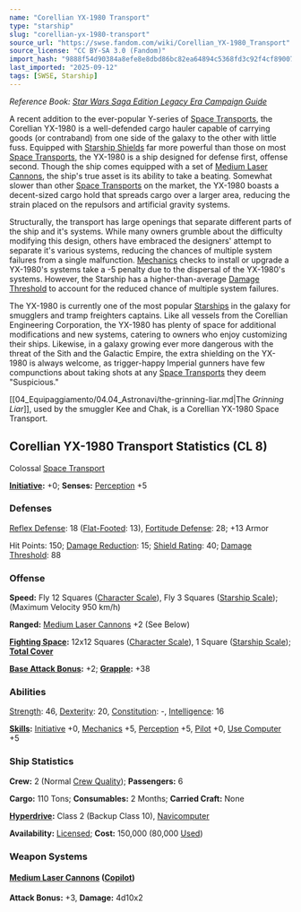 ```yaml
---
name: "Corellian YX-1980 Transport"
type: "starship"
slug: "corellian-yx-1980-transport"
source_url: "https://swse.fandom.com/wiki/Corellian_YX-1980_Transport"
source_license: "CC BY-SA 3.0 (Fandom)"
import_hash: "9888f54d90384a8efe8e8dbd86bc82ea64894c5368fd3c92f4cf89007392ee2f"
last_imported: "2025-09-12"
tags: [SWSE, Starship]
---
```

*Reference Book: [Star Wars Saga Edition Legacy Era Campaign Guide](https://swse.fandom.com/wiki/Star_Wars_Saga_Edition_Legacy_Era_Campaign_Guide)*

A recent addition to the ever-popular Y-series of [Space Transports](https://swse.fandom.com/wiki/Space_Transports), the Corellian YX-1980 is a well-defended cargo hauler capable of carrying goods (or contraband) from one side of the galaxy to the other with little fuss. Equipped with [Starship Shields](https://swse.fandom.com/wiki/Starship_Shields) far more powerful than those on most [Space Transports](https://swse.fandom.com/wiki/Space_Transports), the YX-1980 is a ship designed for defense first, offense second. Though the ship comes equipped with a set of [Medium Laser Cannons](https://swse.fandom.com/wiki/Medium_Laser_Cannon), the ship's true asset is its ability to take a beating. Somewhat slower than other [Space Transports](https://swse.fandom.com/wiki/Space_Transports) on the market, the YX-1980 boasts a decent-sized cargo hold that spreads cargo over a larger area, reducing the strain placed on the repulsors and artificial gravity systems.

Structurally, the transport has large openings that separate different parts of the ship and it's systems. While many owners grumble about the difficulty modifying this design, others have embraced the designers' attempt to separate it's various systems, reducing the chances of multiple system failures from a single malfunction. [Mechanics](https://swse.fandom.com/wiki/Mechanics) checks to install or upgrade a YX-1980's systems take a -5 penalty due to the dispersal of the YX-1980's systems. However, the Starship has a higher-than-average [Damage Threshold](https://swse.fandom.com/wiki/Damage_Threshold) to account for the reduced chance of multiple system failures.

The YX-1980 is currently one of the most popular [Starships](https://swse.fandom.com/wiki/Starships) in the galaxy for smugglers and tramp freighters captains. Like all vessels from the Corellian Engineering Corporation, the YX-1980 has plenty of space for additional modifications and new systems, catering to owners who enjoy customizing their ships. Likewise, in a galaxy growing ever more dangerous with the threat of the Sith and the Galactic Empire, the extra shielding on the YX-1980 is always welcome, as trigger-happy Imperial gunners have few compunctions about taking shots at any [Space Transports](https://swse.fandom.com/wiki/Space_Transports) they deem "Suspicious."

[[04_Equipaggiamento/04.04_Astronavi/the-grinning-liar.md|The *Grinning Liar*]], used by the smuggler Kee and Chak, is a Corellian YX-1980 Space Transport. 
## Corellian YX-1980 Transport Statistics (CL 8)
Colossal [Space Transport](https://swse.fandom.com/wiki/Space_Transport)

**[Initiative](https://swse.fandom.com/wiki/Initiative):** +0; **Senses:** [Perception](https://swse.fandom.com/wiki/Perception) +5
### Defenses
[Reflex Defense](https://swse.fandom.com/wiki/Reflex_Defense_(Vehicles)): 18 ([Flat-Footed](https://swse.fandom.com/wiki/Flat-Footed): 13), [Fortitude Defense](https://swse.fandom.com/wiki/Fortitude_Defense_(Vehicles)): 28; +13 Armor

Hit Points: 150; [Damage Reduction](https://swse.fandom.com/wiki/Damage_Reduction): 15; [Shield Rating](https://swse.fandom.com/wiki/Shield_Rating): 40; [Damage Threshold](https://swse.fandom.com/wiki/Damage_Threshold_(Vehicles)): 88
### Offense
**Speed:** Fly 12 Squares ([Character Scale](https://swse.fandom.com/wiki/Character_Scale)), Fly 3 Squares ([Starship Scale](https://swse.fandom.com/wiki/Starship_Scale)); (Maximum Velocity 950 km/h)

**Ranged:** [Medium Laser Cannons](https://swse.fandom.com/wiki/Medium_Laser_Cannon) +2 (See Below)

**[Fighting Space](https://swse.fandom.com/wiki/Fighting_Space):** 12x12 Squares ([Character Scale](https://swse.fandom.com/wiki/Character_Scale)), 1 Square ([Starship Scale](https://swse.fandom.com/wiki/Starship_Scale)); **[Total Cover](https://swse.fandom.com/wiki/Total_Cover)**

**[Base Attack Bonus](https://swse.fandom.com/wiki/Base_Attack_Bonus):** +2; **[Grapple](https://swse.fandom.com/wiki/Grapple):** +38
### Abilities
[Strength](https://swse.fandom.com/wiki/Strength): 46, [Dexterity](https://swse.fandom.com/wiki/Dexterity): 20, [Constitution](https://swse.fandom.com/wiki/Constitution): -, [Intelligence](https://swse.fandom.com/wiki/Intelligence): 16

**[Skills](https://swse.fandom.com/wiki/Skills):** [Initiative](https://swse.fandom.com/wiki/Initiative) +0, [Mechanics](https://swse.fandom.com/wiki/Mechanics) +5, [Perception](https://swse.fandom.com/wiki/Perception) +5, [Pilot](https://swse.fandom.com/wiki/Pilot) +0, [Use Computer](https://swse.fandom.com/wiki/Use_Computer) +5
### Ship Statistics
**Crew:** 2 (Normal [Crew Quality](https://swse.fandom.com/wiki/Crew_Quality)); **Passengers:** 6

**Cargo:** 110 Tons; **Consumables:** 2 Months; **Carried Craft:** None

**[Hyperdrive](https://swse.fandom.com/wiki/Hyperdrive):** Class 2 (Backup Class 10), [Navicomputer](https://swse.fandom.com/wiki/Navicomputer)

**Availability:** [Licensed](https://swse.fandom.com/wiki/Licensed); **Cost:** 150,000 (80,000 [Used](https://swse.fandom.com/wiki/Used))
### Weapon Systems
#### **[Medium Laser Cannons](https://swse.fandom.com/wiki/Medium_Laser_Cannon) ([Copilot](https://swse.fandom.com/wiki/Copilot))**
**Attack Bonus:** +3, **Damage:** 4d10x2